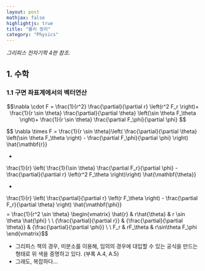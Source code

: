 ```yaml
---
layout: post
mathjax: false
highlightjs: true
title: "물리 정리"
category: "Physics"
---
```


*그리피스 전자기학 4판 참조.*

## 1. 수학
### 1.1 구면 좌표계에서의 벡터연산
$$\nabla \cdot F = 
\frac{1}{r^2} \frac{\partial}{\partial r} \left(r^2 F_r \right)+
\frac{1}{r \sin \theta} \frac{\partial}{\partial \theta} \left(\sin \theta F_\theta \right)+
\frac{1}{r \sin \theta} \frac{\partial F_\phi}{\partial \phi}
$$


$$
\nabla \times F = \frac{1}{r \sin \theta}\left( \frac{\partial}{\partial \theta} \left(\sin \theta F_\theta \right) -  \frac{\partial F_\phi}{\partial \phi} \right) \hat{\mathbf{r}}

+
\frac{1}{r} \left( \frac{1}{\sin \theta} \frac{\partial F_r}{\partial \phi} - \frac{\partial}{\partial r} \left(r^2 F_\theta \right)\right) \hat{\mathbf{\theta}}

+
\frac{1}{r} \left(
     \frac{\partial}{\partial r} \left(r F_\theta \right) -  \frac{\partial F_r}{\partial \theta} 
\right) \hat{\mathbf{\phi}}
$$
$$ = \frac{1}{r^2 \sin \theta} \begin{vmatrix} \hat{r} & r\hat{\theta} & r \sin \theta \hat{\phi} \\  \\
{\frac{\partial}{\partial r}} & {\frac{\partial}{\partial \theta}} & {\frac{\partial}{\partial \phi}} \\
 \\  F_r & rF_\theta & r\sin\theta F_\phi \end{vmatrix}$$

- 그리피스 책의 경우, 미분소를 이용해, 임의의 경우에 대입할 수 있는 공식을 만드는 형태로 위 색을 증명하고 있다. (부록 A.4, A.5)
- 그래도, 복잡하다...
